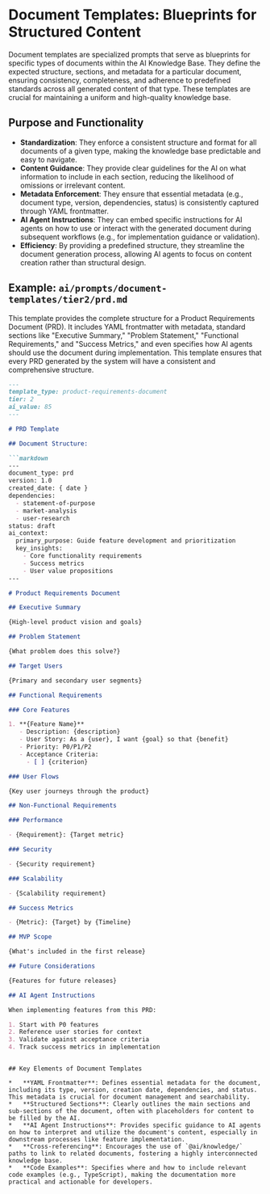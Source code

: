 # Document Templates: Blueprints for Structured Content

Document templates are specialized prompts that serve as blueprints for specific types of documents within the AI Knowledge Base. They define the expected structure, sections, and metadata for a particular document, ensuring consistency, completeness, and adherence to predefined standards across all generated content of that type. These templates are crucial for maintaining a uniform and high-quality knowledge base.

## Purpose and Functionality

*   **Standardization**: They enforce a consistent structure and format for all documents of a given type, making the knowledge base predictable and easy to navigate.
*   **Content Guidance**: They provide clear guidelines for the AI on what information to include in each section, reducing the likelihood of omissions or irrelevant content.
*   **Metadata Enforcement**: They ensure that essential metadata (e.g., document type, version, dependencies, status) is consistently captured through YAML frontmatter.
*   **AI Agent Instructions**: They can embed specific instructions for AI agents on how to use or interact with the generated document during subsequent workflows (e.g., for implementation guidance or validation).
*   **Efficiency**: By providing a predefined structure, they streamline the document generation process, allowing AI agents to focus on content creation rather than structural design.

## Example: `ai/prompts/document-templates/tier2/prd.md`

This template provides the complete structure for a Product Requirements Document (PRD). It includes YAML frontmatter with metadata, standard sections like "Executive Summary," "Problem Statement," "Functional Requirements," and "Success Metrics," and even specifies how AI agents should use the document during implementation. This template ensures that every PRD generated by the system will have a consistent and comprehensive structure.

```markdown
---
template_type: product-requirements-document
tier: 2
ai_value: 85
---

# PRD Template

## Document Structure:

```markdown
---
document_type: prd
version: 1.0
created_date: { date }
dependencies:
  - statement-of-purpose
  - market-analysis
  - user-research
status: draft
ai_context:
  primary_purpose: Guide feature development and prioritization
  key_insights:
    - Core functionality requirements
    - Success metrics
    - User value propositions
---

# Product Requirements Document

## Executive Summary

{High-level product vision and goals}

## Problem Statement

{What problem does this solve?}

## Target Users

{Primary and secondary user segments}

## Functional Requirements

### Core Features

1. **{Feature Name}**
   - Description: {description}
   - User Story: As a {user}, I want {goal} so that {benefit}
   - Priority: P0/P1/P2
   - Acceptance Criteria:
     - [ ] {criterion}

### User Flows

{Key user journeys through the product}

## Non-Functional Requirements

### Performance

- {Requirement}: {Target metric}

### Security

- {Security requirement}

### Scalability

- {Scalability requirement}

## Success Metrics

- {Metric}: {Target} by {Timeline}

## MVP Scope

{What's included in the first release}

## Future Considerations

{Features for future releases}

## AI Agent Instructions

When implementing features from this PRD:

1. Start with P0 features
2. Reference user stories for context
3. Validate against acceptance criteria
4. Track success metrics in implementation
```
```

## Key Elements of Document Templates

*   **YAML Frontmatter**: Defines essential metadata for the document, including its type, version, creation date, dependencies, and status. This metadata is crucial for document management and searchability.
*   **Structured Sections**: Clearly outlines the main sections and sub-sections of the document, often with placeholders for content to be filled by the AI.
*   **AI Agent Instructions**: Provides specific guidance to AI agents on how to interpret and utilize the document's content, especially in downstream processes like feature implementation.
*   **Cross-referencing**: Encourages the use of `@ai/knowledge/` paths to link to related documents, fostering a highly interconnected knowledge base.
*   **Code Examples**: Specifies where and how to include relevant code examples (e.g., TypeScript), making the documentation more practical and actionable for developers.
